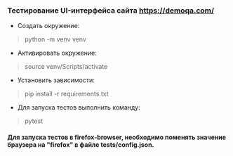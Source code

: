 ### Тестирование UI-интерфейса сайта https://demoqa.com/

- Создать окружение:
> python -m venv venv
- Активировать окружение:
> source venv/Scripts/activate
- Установить зависимости:
> pip install -r requirements.txt
- Для запуска тестов выполнить команду:
> pytest

#### Для запуска тестов в firefox-browser, необходимо поменять значение браузера на "firefox" в файле tests/config.json.